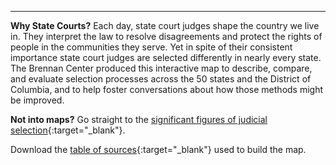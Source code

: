 ---
<b>Why State Courts?</b>
Each day, state court judges shape the country we live in. They interpret the law to resolve disagreements and protect the rights of people in the communities they serve. Yet in spite of their consistent importance state court judges are selected differently in nearly every state. The Brennan Center produced this interactive map to describe, compare, and evaluate selection processes across the 50 states and the District of Columbia, and to help foster conversations about how those methods might be improved.

**Not into maps?** Go straight to the [significant figures of judicial selection](https://www.brennancenter.org/rethinking-judicial-selection/significant-figures){:target="_blank"}.

Download the [table of sources](https://www.brennancenter.org/map-data){:target="_blank"} used to build the map.
